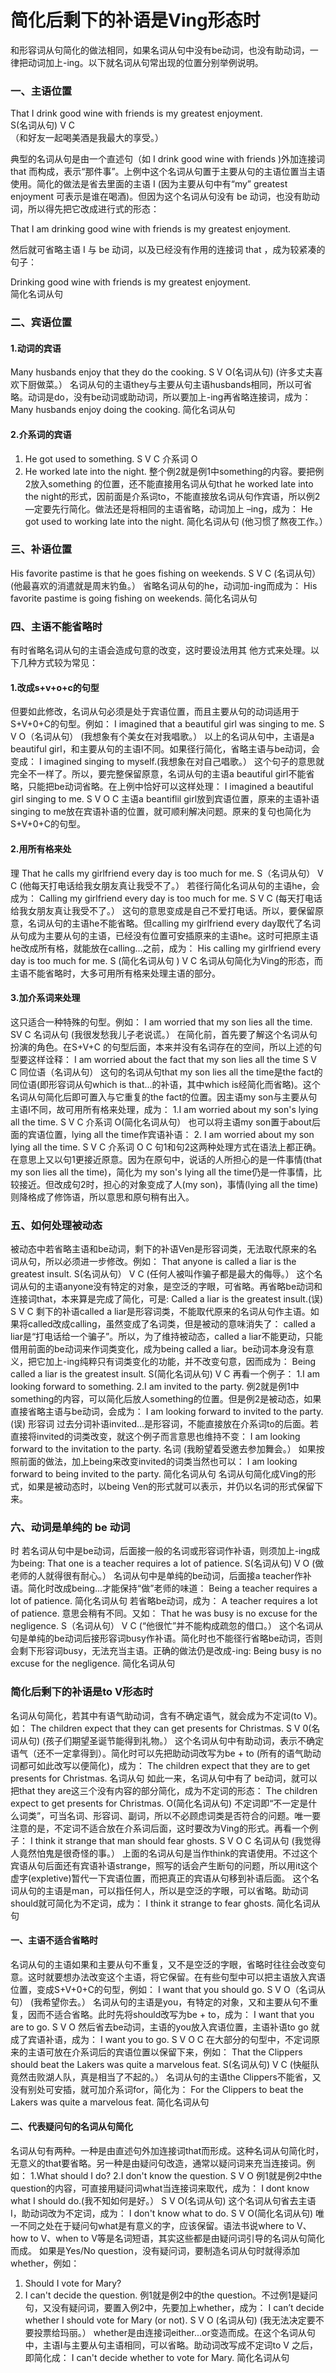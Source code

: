 # 简化后剩下的补语是Ving形态时

和形容词从句简化的做法相同，如果名词从句中没有be动词，也没有助动词，一律把动词加上-ing。以下就名词从句常出现的位置分别举例说明。

### 一、主语位置

>   
That I drink good wine with friends is my greatest enjoyment.  
S(名词从句) V C  
（和好友一起喝美酒是我最大的享受。）  

典型的名词从句是由一个直述句（如 I drink good wine with friends )外加连接词 that 而构成，表示“那件事”。上例中这个名词从句置于主要从句的主语位置当主语使用。简化的做法是省去里面的主语 I  (因为主要从句中有“my” greatest enjoyment 可表示是谁在喝酒)。但因为这个名词从句没有 be 动词，也没有助动词，所以得先把它改成进行式的形态：  
>  
That I am drinking good wine with friends is my greatest enjoyment.  

然后就可省略主语 I 与 be 动词，以及已经没有作用的连接词 that ，成为较紧凑的句子：  
>  
Drinking good wine with friends is my greatest enjoyment.  
简化名词从句  

### 二、宾语位置



#### 1.动词的宾语


Many husbands enjoy that they do the cooking.
S V O(名词从句)
(许多丈夫喜欢下厨做菜。）
名词从句的主语they与主要从句主语husbands相同，所以可省略。动词是do，没有be动词或助动词，所以要加上-ing再省略连接词，成为：
Many husbands enjoy doing the cooking.
简化名词从句

#### 2.介系词的宾语


1. He got used to something.
S V C 介系词 O
2. He worked late into the night.
整个例2就是例1中something的内容。要把例2放入something 的位置，还不能直接用名词从句that he worked late into the night的形式，因前面是介系词to，不能直接放名词从句作宾语，所以例2—定要先行简化。做法还是将相同的主语省略，动词加上 –ing，成为：
He got used to working late into the night.
简化名词从句
(他习惯了熬夜工作。）

### 三、补语位置


His favorite pastime is that he goes fishing on weekends.
S V C (名词从句）
(他最喜欢的消遣就是周末钓鱼。）
省略名词从句的he，动词加-ing而成为：
His favorite pastime is going fishing on weekends.
简化名词从句

### 四、主语不能省略时


有时省略名词从句的主语会造成句意的改变，这时要设法用其 他方式来处理。以下几种方式较为常见：

#### 1.改成s+v+o+c的句型


但要如此修改，名词从句必须是处于宾语位置，而且主要从句的动词适用于S+V+0+C的句型。例如：
I imagined that a beautiful girl was singing to me.
S V O（名词从句）
(我想象有个美女在对我唱歌。）
以上的名词从句中，主语是a beautiful girl，和主要从句的主语I不同。如果径行简化，省略主语与be动词，会变成：
I imagined singing to myself.(我想象在对自己唱歌。）
这个句子的意思就完全不一样了。所以，要完整保留原意，名词从句的主语a beautiful girl不能省略，只能把be动词省略。在上例中恰好可以这样处理：
I imagined a beautiful girl singing to me.
S V O C
主语a beantiflil girl放到宾语位置，原来的主语补语singing to me放在宾语补语的位置，就可顺利解决问题。原来的复句也简化为S+V+0+C的句型。

#### 2.用所有格来处

理
That he calls my girlfriend every day is too much for me.
S（名词从句） V C
(他每天打电话给我女朋友真让我受不了。）
若径行简化名词从句的主语he，会成为：
Calling my girlfriend every day is too much for me.
S V C
(每天打电话给我女朋友真让我受不了。）
这句的意思变成是自己不爱打电话。所以，要保留原意，名词从句的主语he不能省略。但calling my girlfriend every day取代了名词从句成为主要从句的主语，已经没有位置可安插原来的主语he。这时可把原主语he改成所有格，就能放在calling…之前，成为：
His calling my girlfriend every day is too much for me.
S (简化名词从句 ) V C
名词从句简化为Ving的形态，而主语不能省略时，大多可用所有格来处理主语的部分。

#### 3.加介系词来处理


这只适合一种特殊的句型。例如：
I am worried that my son lies all the time.
SV C 名词从句
(我很发愁我儿子老说谎。）
在简化前，首先要了解这个名词从句扮演的角色。在S+V+C 的句型后面，本来并没有名词存在的空间，所以上述的句型要这样诠释：
I am worried about the fact that my son lies all the time
S V C 同位语（名词从句）
这句的名词从句that my son lies all the time是the fact的同位语(即形容词从句which is that...的补语，其中which is经简化而省略)。这个名词从句简化后即可置入与它重复的the fact的位置。因主语my son与主要从句主语I不同，故可用所有格来处理，成为：
1.I am worried about my son's lying all the time.
S V C 介系词 O(简化名词从句）
也可以将主语my son置于about后面的宾语位置，lying all the time作宾语补语：
2. I am worried about my son lying all the time.
S V C 介系词 O C
句1和句2这两种处理方式在语法上都正确。在意思上又以句1更接近原意。因为在原句中，说话的人所担心的是一件事情(that my son lies all the time)，简化为 my son's lying all the time仍是一件事情，比较接近。但改成句2时，担心的对象变成了人(my son)，事情(lying all the time)则降格成了修饰语，所以意思和原句稍有出入。

### 五、如何处理被动态


被动态中若省略主语和be动词，剩下的补语Ven是形容词类，无法取代原来的名词从句，所以必须进一步修改。例如：
That anyone is called a liar is the greatest insult.
S(名词从句） V C
(任何人被叫作骗子都是最大的侮辱。）
这个名词从句的主语anyone没有特定的对象，是空泛的字眼，可省略。再省略be动词和连接词that，本来算是完成了简化，可是:
Called a liar is the greatest insult.(误)
S V C
剩下的补语called a liar是形容词类，不能取代原来的名词从句作主语。如果将called改成calling，虽然变成了名词类，但是被动的意味消失了： called a liar是“打电话给一个骗子”。所以，为了维持被动态，called a liar不能更动，只能借用前面的be动词来作词类变化，成为being called a liar。be动词本身没有意义，把它加上-ing纯粹只有词类变化的功能，并不改变句意，因而成为：
Being called a liar is the greatest insult.
S(简化名词从句) V C
再看一个例子：
1.I am looking forward to something.
2.I am invited to the party.
例2就是例1中something的内容，可以简化后放人something的位置。但是例2是被动态，如果直接省略主语与be动词，会成为：
I am looking forward to invited to the party.(误)
形容词
过去分词补语invited...是形容词，不能直接放在介系词to的后面。若直接将invited的词类改变，就这个例子而言意思也维持不变：
I am looking forward to the invitation to the party.
名词
(我盼望着受邀去参加舞会。）
如果按照前面的做法，加上being来改变invited的词类当然也可以：
I am looking forward to being invited to the party.
简化名词从句
名词从句简化成Ving的形式，如果是被动态时，以being Ven的形式就可以表示，并仍以名词的形式保留下来。

### 六、动词是单纯的 be 动词

时
若名词从句中是be动词，后面接一般的名词或形容词作补语，则须加上-ing成为being:
That one is a teacher requires a lot of patience.
S(名词从句) V O
(做老师的人就得很有耐心。）
名词从句中是单纯的be动词，后面接a teacher作补语。简化时改成being...才能保持“做”老师的味道：
Being a teacher requires a lot of patience.
简化名词从句
若省略be动词，成为：
A teacher requires a lot of patience.
意思会稍有不同。又如：
That he was busy is no excuse for the negligence.
S（名词从句） V C
(“他很忙”并不能构成疏忽的借口。）
这个名词从句是单纯的be动词后接形容词busy作补语。简化时也不能径行省略be动词，否则会剩下形容词busy，无法充当主语。正确的做法仍是改成-ing:
Being busy is no excuse for the negligence.
简化名词从句

### 简化后剩下的补语是to V形态时


名词从句简化，若其中有语气助动词，含有不确定语气，就会成为不定词(to V)。如：
The children expect that they can get presents for Christmas.
S V 0(名词从句)
(孩子们期望圣诞节能得到礼物。）
这个名词从句中有助动词，表示不确定语气（还不一定拿得到）。简化时可以先把助动词改写为be + to (所有的语气助动词都可如此改写以便简化)，成为：
The children expect that they are to get presents for Christmas.
名词从句
如此一来，名词从句中有了 be动词，就可以把that they are这三个没有内容的部分简化，成为不定词的形态：
The children expect to get presents for Christmas.
O(简化名词从句)
不定词即“不一定是什么词类”，可当名词、形容词、副词，所以不必顾虑词类是否符合的问题。唯一要注意的是，不定词不适合放在介系词后面，这时要改为Ving的形式。再看一个例子：
I think it strange that man should fear ghosts.
S V O C 名词从句
(我觉得人竟然怕鬼是很奇怪的事。）
上面的名词从句是当作think的宾语使用。不过这个宾语从句后面还有宾语补语strange，照写的话会产生断句的问题，所以用it这个虚字(expletive)暂代一下宾语位置，而把真正的宾语从句移到补语后面。
这个名词从句的主语是man，可以指任何人，所以是空泛的字眼，可以省略。助动词should就可简化为不定词，成为：
I think it strange to fear ghosts.
简化名词从句

#### 一、主语不适合省略时


名词从句的主语如果和主要从句不重复，又不是空泛的字眼，省略时往往会改变句意。这时就要想办法改变这个主语，将它保留。在有些句型中可以把主语放入宾语位置，变成S+V+0+C的句型，例如：
I want that you should go.
S V O（名词从句）
(我希望你去。）
名词从句的主语是you，有特定的对象，又和主要从句不重复，因而不适合省略。此时先将should改写为be + to，成为：
I want that you are to go.
S V O
然后省去be动词，主语的you放入宾语位置，主语补语to go 就成了宾语补语，成为：
I want you to go.
S V O C
在大部分的句型中，不定词原来的主语可放在介系词后的宾语位置以保留下来，例如：
That the Clippers should beat the Lakers was quite a marvelous feat.
S(名词从句) V C
(快艇队竟然击败湖人队，真是相当了不起的。）
名词从句的主语the Clippers不能省，又没有别处可安插，就可加介系词for，简化为：
For the Clippers to beat the Lakers was quite a marvelous feat.
简化名词从句

#### 二、代表疑问句的名词从句简化


名词从句有两种。一种是由直述句外加连接词that而形成。这种名词从句简化时，无意义的that要省略。另一种是由疑问句改造，通常以疑问词来充当连接词。例如：
1.What should I do?
2.I don't know the question.
S V O
例1就是例2中the question的内容，可直接用疑问词what当连接词来取代，成为：
I dont know what I should do.(我不知如何是好。）
S V O(名词从句)
这个名词从句省去主语I，助动词改为不定词，成为：
I don't know what to do.
S V O(简化名词从句)
唯一不同之处在于疑问句what是有意义的字，应该保留。语法书说where to V、how to V、when to V等是名词短语，其实这些都是由疑问词引导的名词从句简化而成。
如果是Yes/No question，没有疑问词，要制造名词从句时就得添加whether，例如：
1. Should I vote for Mary?
2. I can't decide the question.
例1就是例2中的the question。不过例1是疑问句，又没有疑问词，要置入例2中，先要加上whether，成为：
I can’t decide whether I should vote for Mary (or not).
S V O (名词从句)
(我无法决定要不要投票给玛丽。）
whether是由连接词either...or变造而成。在这个名词从句中，主语I与主要从句主语相同，可以省略。助动词改写成不定词to V 之后，即简化成：
I can't decide whether to vote for Mary.
简化名词从句
